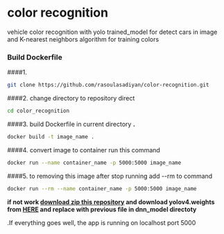 # color recognition

vehicle color recognition with yolo trained_model for detect cars in image and K-nearest neighbors algorithm for training colors 

### Build Dockerfile

####1. 
```bash
git clone https://github.com/rasoulasadiyan/color-recognition.git 
```
####2. change directory to repository direct

```bash
cd color_recognition
```
####3. build Dockerfile in current directory **.**

```bash
docker build -t image_name .
```
####4. convert image to container run this command 

```bash
docker run --name container_name -p 5000:5000 image_name
```

####5. to removing this image after stop running add --rm to command

```bash
docker run --rm --name container_name -p 5000:5000 image_name
```
**if not work [download zip this repository](https://github.com/rasoulasadiyan/color-recognition/archive/refs/heads/master.zip) and download yolov4.weights from [HERE](https://github.com/rasoulasadiyan/color-recognition/raw/master/dnn_model/yolov4.weights) and replace with previous file in dnn_model directoty** 

.If everything goes well, the app is running on localhost port 5000
